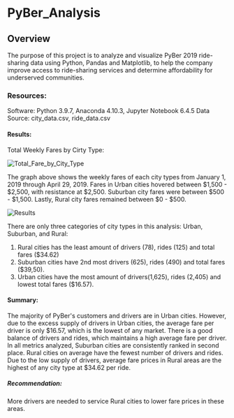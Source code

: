 # PyBer_Analysis

## Overview 
The purpose of this project is to analyze and visualize PyBer 2019 ride-sharing data using Python, Pandas and Matplotlib, to help the company improve access to ride-sharing services and determine affordability for underserved communities.

### Resources: 
Software: Python 3.9.7, Anaconda 4.10.3, Jupyter Notebook 6.4.5 
Data Source: city_data.csv, ride_data.csv

#### Results: 

Total Weekly Fares by Cirty Type:

![Total_Fare_by_City_Type](https://user-images.githubusercontent.com/101952961/184518659-486be4f8-eb1a-4e6d-bcd6-6c353012a097.PNG)

The graph above shows the weekly fares of each city types from January 1, 2019 through April 29, 2019. Fares in Urban cities hovered between $1,500 - $2,500, with resistance at $2,500. Suburban city fares were between $500 - $1,500. Lastly, Rural city fares remained between $0 - $500.

![Results](https://user-images.githubusercontent.com/101952961/184518633-f10d712b-ee21-49b6-a681-86ec8b399004.PNG)

There are only three categories of city types in this analysis: Urban, Suburban, and Rural:
1. Rural cities has the least amount of drivers (78), rides (125) and total fares ($34.62)
2. Suburban cities have 2nd most drivers (625), rides (490) and total fares ($39,50).
3. Urban cities have the most amount of drivers(1,625), rides (2,405) and lowest total fares ($16.57). 

#### Summary: 
The majority of PyBer's customers and drivers are in Urban cities. However, due to the excess supply of drivers in Urban cities, the average fare per driver is only $16.57, which is the lowest of any market. There is a good balance of drivers and rides, which maintains a high average fare per driver. In all metrics analyzed, Suburban cities are consistently ranked in second place. Rural cities on average have the fewest number of drivers and rides. Due to the low supply of drivers, average fare prices in Rural areas are the highest of any city type at $34.62 per ride.

##### Recommendation: 

More drivers are needed to service Rural cities to lower fare prices in these areas.


